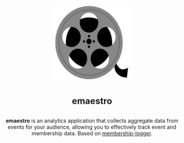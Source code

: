 <p align="center">
<img alt="App logo (film)" width="200" height="200" src="./assets/logo-stroke.svg" />
</p>

<h1 align="center">
<sup>emaestro</sup>
</h1>

<p align="center">
<strong>emaestro</strong> is an analytics application that collects aggregate data from events for your audience, allowing you to effectively track event and membership data. Based on <a href="https://github.com/cloudydaiyz/membership-logger">membership-logger</a>.
</p>